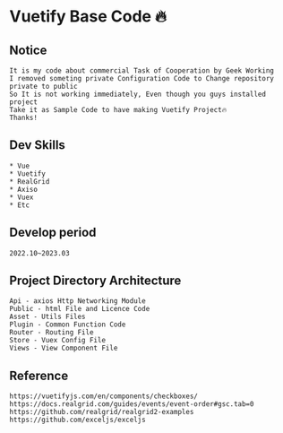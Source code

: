 # Vuetify Base Code 🔥

## Notice
```
It is my code about commercial Task of Cooperation by Geek Working
I removed someting private Configuration Code to Change repository private to public 
So It is not working immediately, Even though you guys installed project
Take it as Sample Code to have making Vuetify Project🔥
Thanks!
```

## Dev Skills
```
* Vue 
* Vuetify 
* RealGrid
* Axiso
* Vuex
* Etc
```

## Develop period
```
2022.10~2023.03
```

## Project Directory Architecture
```
Api - axios Http Networking Module
Public - html File and Licence Code
Asset - Utils Files
Plugin - Common Function Code
Router - Routing File
Store - Vuex Config File
Views - View Component File
```

## Reference
```
https://vuetifyjs.com/en/components/checkboxes/
https://docs.realgrid.com/guides/events/event-order#gsc.tab=0
https://github.com/realgrid/realgrid2-examples
https://github.com/exceljs/exceljs
```
